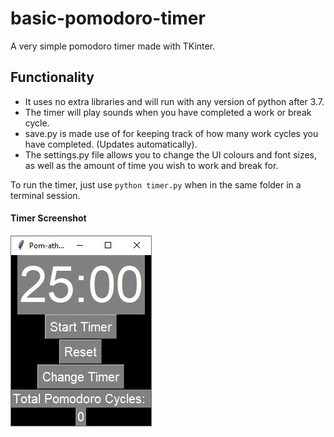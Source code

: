 # basic-pomodoro-timer
A very simple pomodoro timer made with TKinter.


## Functionality 
- It uses no extra libraries and will run with any version of python after 3.7.
- The timer will play sounds when you have completed a work or break cycle.
- save.py is made use of for keeping track of how many work cycles you have completed. (Updates automatically).
- The settings.py file allows you to change the UI colours and font sizes, as well as the amount of time you wish to work and break for.

To run the timer, just use ```python timer.py``` when in the same folder in a terminal session.

#### Timer Screenshot

![Timer Image](timer.JPG)

